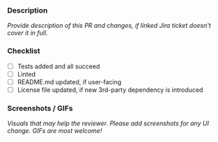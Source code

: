 ### Description

_Provide description of this PR and changes, if linked Jira ticket doesn't cover it in full._

### Checklist

- [ ] Tests added and all succeed
- [ ] Linted
- [ ] README.md updated, if user-facing
- [ ] License file updated, if new 3rd-party dependency is introduced

### Screenshots / GIFs

_Visuals that may help the reviewer. Please add screenshots for any UI change. GIFs are most welcome!_
